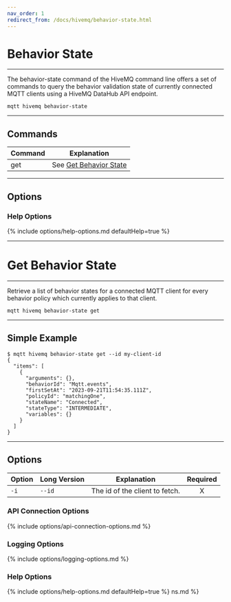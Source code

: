 ```yaml
---
nav_order: 1
redirect_from: /docs/hivemq/behavior-state.html
---
```


# Behavior State

***

The behavior-state command of the HiveMQ command line offers a set of commands to query the behavior validation state of
currently connected MQTT clients using a HiveMQ DataHub API endpoint.

```
mqtt hivemq behavior-state
```

***

## Commands

| Command | Explanation                                   |
|---------|-----------------------------------------------|
| get     | See [Get Behavior State](#get-behavior-state) |

***

## Options

### Help Options

{% include options/help-options.md defaultHelp=true %}

***

# Get Behavior State

*** 

Retrieve a list of behavior states for a connected MQTT client for every behavior policy which currently applies to that
client.

```
mqtt hivemq behavior-state get
```

***

## Simple Example

```
$ mqtt hivemq behavior-state get --id my-client-id
{
  "items": [
    {
      "arguments": {},
      "behaviorId": "Mqtt.events",
      "firstSetAt": "2023-09-21T11:54:35.111Z",
      "policyId": "matchingOne",
      "stateName": "Connected",
      "stateType": "INTERMEDIATE",
      "variables": {}
    }
  ]
}
```

***

## Options

| Option | Long Version | Explanation                    | Required |
|--------|--------------|--------------------------------|:--------:|
| `-i`   | `--id`       | The id of the client to fetch. |    X     |

### API Connection Options

{% include options/api-connection-options.md %}

### Logging Options

{% include options/logging-options.md %}

### Help Options

{% include options/help-options.md defaultHelp=true %}
ns.md %}
